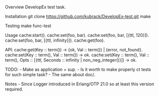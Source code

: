 Overview
	DevelopEx test task.

Installation
	git clone https://github.com/kubrack/DevelopEx-test.git
	make

Testing
	make func-test

Usage
	cache:start().
	cache:set(foo, bar).
	cache:set(foo, bar, [{ttl, 120}]).
	cache:set(foo, bar, [{ttl, infinity}]).
	cache:get(foo).

API:
	cache:get(Key :: term()) -> {ok, Val :: term()} | {error, not_found}.
	cache:set(Key :: term(), Val :: term()) -> ok.
	cache:set(Key :: term(), Val :: term(), Opts :: [{ttl, Seconds :: infinity | non_neg_integer()}]) -> ok.

TODO:
	- Make as application + sup.
	- Is it worth to make properly ct tests for such simple task?
	- The same about doc/.

Notes
	- Since Logger introduced in Erlang/OTP 21.0 so at least this version required.
